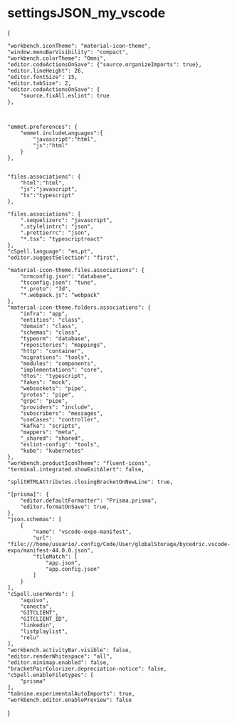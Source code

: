 # settingsJSON_my_vscode







{



    "workbench.iconTheme": "material-icon-theme",
    "window.menuBarVisibility": "compact",
    "workbench.colorTheme": "Omni",
    "editor.codeActionsOnSave": {"source.organizeImports": true},
    "editor.lineHeight": 26,
    "editor.fontSize": 15,
    "editor.tabSize": 2,
    "editor.codeActionsOnSave": {
        "source.fixAll.eslint": true
    },
    
    
    
    "emmet.preferences": {
        "emmet.includeLanguages":{
            "javascript":"html",
            "js":"html"
        }
    },
    
    
    "files.associations": {
        "html":"html",
        "js":"javascript",
        "ts":"typescript"
    },

    "files.associations": {
        ".sequelizerc": "javascript",
        ".stylelintrc": "json",
        ".prettierrc": "json",
        "*.tsx": "typescriptreact"
    },
    "cSpell.language": "en,pt",
    "editor.suggestSelection": "first",

    "material-icon-theme.files.associations": {
        "ormconfig.json": "database",
        "tsconfig.json": "tune",
        "*.proto": "3d",
        "*.webpack.js": "webpack"
    },
    "material-icon-theme.folders.associations": {
        "infra": "app",
        "entities": "class",
        "domain": "class",
        "schemas": "class",
        "typeorm": "database",
        "repositories": "mappings",
        "http": "container",
        "migrations": "tools",
        "modules": "components",
        "implementations": "core",
        "dtos": "typescript",
        "fakes": "mock",
        "websockets": "pipe",
        "protos": "pipe",
        "grpc": "pipe",
        "providers": "include",
        "subscribers": "messages",
        "useCases": "controller",
        "kafka": "scripts",
        "mappers": "meta",
        "_shared": "shared",
        "eslint-config": "tools",
        "kube": "kubernetes"
    },
    "workbench.productIconTheme": "fluent-icons",
    "terminal.integrated.showExitAlert": false,

    "splitHTMLAttributes.closingBracketOnNewLine": true,

    "[prisma]": {
        "editor.defaultFormatter": "Prisma.prisma",
        "editor.formatOnSave": true,
    },
    "json.schemas": [
        {
            "name": "vscode-expo-manifest",
            "url": "file:///home/usuario/.config/Code/User/globalStorage/bycedric.vscode-expo/manifest-44.0.0.json",
            "fileMatch": [
                "app.json",
                "app.config.json"
            ]
        }
    ],
    "cSpell.userWords": [
        "aquivo",
        "conecta",
        "GITCLIENT",
        "GITCLIENT_ID",
        "linkedin",
        "listplaylist",
        "relu"
    ],
    "workbench.activityBar.visible": false,
    "editor.renderWhitespace": "all",
    "editor.minimap.enabled": false,
    "bracketPairColorizer.depreciation-notice": false,
    "cSpell.enableFiletypes": [
        "prisma"
    ],
    "tabnine.experimentalAutoImports": true,
    "workbench.editor.enablePreview": false
}
